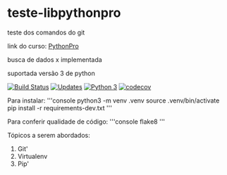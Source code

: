 # teste-libpythonpro
teste dos comandos do git

link do curso: [PythonPro](https://www.google.com/)

busca de dados x implementada

suportada versão 3 de python

[![Build Status](https://travis-ci.com/tiagobfaustino/teste-libpythonpro.svg?branch=master)](https://travis-ci.com/tiagobfaustino/teste-libpythonpro)
[![Updates](https://pyup.io/repos/github/tiagobfaustino/teste-libpythonpro/shield.svg)](https://pyup.io/repos/github/tiagobfaustino/teste-libpythonpro/)
[![Python 3](https://pyup.io/repos/github/tiagobfaustino/teste-libpythonpro/python-3-shield.svg)](https://pyup.io/repos/github/tiagobfaustino/teste-libpythonpro/)
[![codecov](https://codecov.io/gh/tiagobfaustino/teste-libpythonpro/branch/master/graph/badge.svg)](https://codecov.io/gh/tiagobfaustino/teste-libpythonpro)

Para instalar:
'''console
python3 -m venv .venv
source .venv/bin/activate
pip install -r requirements-dev.txt
'''

Para conferir qualidade de código:
'''console
flake8
'''

Tópicos a serem abordados:
1. Git'
2. Virtualenv
3. Pip'
